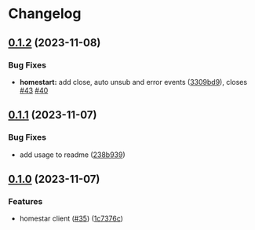 # Changelog

## [0.1.2](https://github.com/fission-codes/stack/compare/homestar-v0.1.1...homestar-v0.1.2) (2023-11-08)


### Bug Fixes

* **homestart:** add close, auto unsub and error events ([3309bd9](https://github.com/fission-codes/stack/commit/3309bd929abb51d1529088fbe81886750e51ec74)), closes [#43](https://github.com/fission-codes/stack/issues/43) [#40](https://github.com/fission-codes/stack/issues/40)

## [0.1.1](https://github.com/fission-codes/stack/compare/homestar-v0.1.0...homestar-v0.1.1) (2023-11-07)


### Bug Fixes

* add usage to readme ([238b939](https://github.com/fission-codes/stack/commit/238b939f94f3335be184889b3f854b9dd420ebad))

## [0.1.0](https://github.com/fission-codes/stack/compare/homestar-v0.0.1...homestar-v0.1.0) (2023-11-07)


### Features

* homestar client ([#35](https://github.com/fission-codes/stack/issues/35)) ([1c7376c](https://github.com/fission-codes/stack/commit/1c7376c715b412dc3f30f95c56f9b6a71d444a2b))
